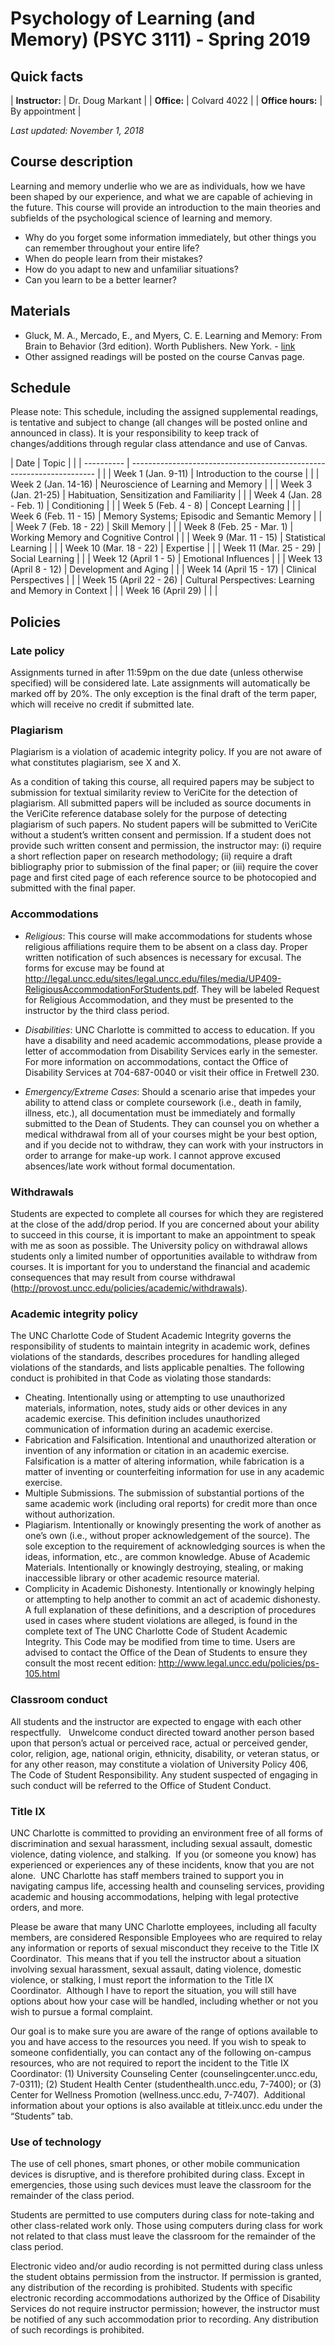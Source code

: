 # Psychology of Learning (and Memory) (PSYC 3111) - Spring 2019

## Quick facts

| **Instructor:**    | Dr. Doug Markant                     |
| **Office:**        | Colvard 4022                         |
| **Office hours:**  | By appointment                       |


*Last updated: November 1, 2018*


## Course description

Learning and memory underlie who we are as individuals, how we have been shaped by our experience, and what we are capable of achieving in the future. This course will provide an introduction to the main theories and subfields of the psychological science of learning and memory.


- Why do you forget some information immediately, but other things you can remember throughout your entire life?
- When do people learn from their mistakes? 
- How do you adapt to new and unfamiliar situations?
- Can you learn to be a better learner?


## Materials

- Gluck, M. A., Mercado, E., and Myers, C. E. Learning and Memory: From Brain to Behavior (3rd edition). Worth Publishers. New York. - [link](https://www.macmillanlearning.com/Catalog/product/learningandmemory-thirdedition-gluck)
- Other assigned readings will be posted on the course Canvas page.


## Schedule

Please note: This schedule, including the assigned supplemental readings, is tentative and subject to change (all changes will be posted online and announced in class). It is your responsibility to keep track of changes/additions through regular class attendance and use of Canvas. 

| Date                      | Topic                                                                 |   |
| ----------                | --------------------------------------------------------------------- |   |
| Week 1 (Jan. 9-11)        | Introduction to the course                                            |   |
| Week 2 (Jan. 14-16)       | Neuroscience of Learning and Memory                                   |   |
| Week 3 (Jan. 21-25)       | Habituation, Sensitization and Familiarity                            |   |
| Week 4 (Jan. 28 - Feb. 1) | Conditioning                                                          |   |
| Week 5 (Feb. 4 - 8)       | Concept Learning                                                      |   |
| Week 6 (Feb. 11 - 15)     | Memory Systems; Episodic and Semantic Memory                          |   |
| Week 7 (Feb. 18 - 22)     | Skill Memory                                                          |   |
| Week 8 (Feb. 25 - Mar. 1) | Working Memory and Cognitive Control                                  |   |
| Week 9 (Mar. 11 - 15)     | Statistical Learning                                                  |   |
| Week 10 (Mar. 18 - 22)    | Expertise                                                             |   |
| Week 11 (Mar. 25 - 29)    | Social Learning                                                       |   |
| Week 12 (April 1 - 5)     | Emotional Influences                                                  |   |
| Week 13 (April 8 - 12)    | Development and Aging                                                 |   |
| Week 14 (April 15 - 17)   | Clinical Perspectives                                                 |   |
| Week 15 (April 22 - 26)   | Cultural Perspectives: Learning and Memory in Context                 |   |
| Week 16 (April 29)        |                                                                       |   |



## Policies

### Late policy

Assignments turned in after 11:59pm on the due date (unless otherwise specified) will be considered late. Late assignments will automatically be marked off by 20%. The only exception is the final draft of the term paper, which will receive no credit if submitted late. 

### Plagiarism

Plagiarism is a violation of academic integrity policy. 
If you are not aware of what constitutes plagiarism, see X and X.

As a condition of taking this course, all required papers may be subject to submission for textual similarity review to VeriCite for the detection of plagiarism. All submitted papers will be included as source documents in the VeriCite reference database solely for the purpose of detecting plagiarism of such papers. No student papers will be submitted to VeriCite without a student’s written consent and permission. If a student does not provide such written consent and permission, the instructor may: (i) require a short reflection paper on research methodology; (ii) require a draft bibliography prior to submission of the final paper; or (iii) require the cover page and first cited page of each reference source to be photocopied and submitted with the final paper.

### Accommodations

- *Religious*: This course will make accommodations for students whose religious affiliations require them to be absent on a class day. Proper written notification of such absences is necessary for excusal. The forms for excuse may be found at http://legal.uncc.edu/sites/legal.uncc.edu/files/media/UP409-ReligiousAccommodationForStudents.pdf. They will be labeled Request for Religious Accommodation, and they must be presented to the instructor by the third class period. 

- *Disabilities*: UNC Charlotte is committed to access to education. If you have a disability and need academic accommodations, please provide a letter of accommodation from Disability Services early in the semester. For more information on accommodations, contact the Office of Disability Services at 704-687-0040 or visit their office in Fretwell 230.

- *Emergency/Extreme Cases*: Should a scenario arise that impedes your ability to attend class or complete coursework (i.e., death in family, illness, etc.), all documentation must be immediately and formally submitted to the Dean of Students. They can counsel you on whether a medical withdrawal from all of your courses might be your best option, and if you decide not to withdraw, they can work with your instructors in order to arrange for make-up work. I cannot approve excused absences/late work without formal documentation. 

### Withdrawals

Students are expected to complete all courses for which they are registered at the close of the add/drop period. If you are concerned about your ability to succeed in this course, it is important to make an appointment to speak with me as soon as possible. The University policy on withdrawal allows students only a limited number of opportunities available to withdraw from courses. It is important for you to understand the financial and academic consequences that may result from course withdrawal (http://provost.uncc.edu/policies/academic/withdrawals). 

### Academic integrity policy

The UNC Charlotte Code of Student Academic Integrity governs the responsibility of students to maintain integrity in academic work, defines violations of the standards, describes procedures for handling alleged violations of the standards, and lists applicable penalties. The following conduct is prohibited in that Code as violating those standards: 
- Cheating. Intentionally using or attempting to use unauthorized materials, information, notes, study aids or other devices in any academic exercise. This definition includes unauthorized communication of information during an academic exercise.
- Fabrication and Falsification. Intentional and unauthorized alteration or invention of any information or citation in an academic exercise. Falsification is a matter of altering information, while fabrication is a matter of inventing or counterfeiting information for use in any academic exercise. 
- Multiple Submissions. The submission of substantial portions of the same academic work (including oral reports) for credit more than once without authorization.
- Plagiarism. Intentionally or knowingly presenting the work of another as one’s own (i.e., without proper acknowledgement of the source). The sole exception to the requirement of acknowledging sources is when the ideas, information, etc., are common knowledge. 
Abuse of Academic Materials. Intentionally or knowingly destroying, stealing, or making inaccessible library or other academic resource material.
- Complicity in Academic Dishonesty. Intentionally or knowingly helping or attempting to help another to commit an act of academic dishonesty. A full explanation of these definitions, and a description of procedures used in cases where student violations are alleged, is found in the complete text of The UNC Charlotte Code of Student Academic Integrity. This Code may be modified from time to time. Users are advised to contact the Office of the Dean of Students to ensure they consult the most recent edition: http://www.legal.uncc.edu/policies/ps-105.html 

### Classroom conduct

All students and the instructor are expected to engage with each other respectfully.   Unwelcome conduct directed toward another person based upon that person’s actual or perceived race, actual or perceived gender, color, religion, age, national origin, ethnicity, disability, or veteran status, or for any other reason, may constitute a violation of University Policy 406, The Code of Student Responsibility. Any student suspected of engaging in such conduct will be referred to the Office of Student Conduct.

### Title IX

UNC Charlotte is committed to providing an environment free of all forms of discrimination and sexual harassment, including sexual assault, domestic violence, dating violence, and stalking.  If you (or someone you know) has experienced or experiences any of these incidents, know that you are not alone.  UNC Charlotte has staff members trained to support you in navigating campus life, accessing health and counseling services, providing academic and housing accommodations, helping with legal protective orders, and more.

Please be aware that many UNC Charlotte employees, including all faculty members, are considered Responsible Employees who are required to relay any information or reports of sexual misconduct they receive to the Title IX Coordinator.  This means that if you tell the instructor about a situation involving sexual harassment, sexual assault, dating violence, domestic violence, or stalking, I must report the information to the Title IX Coordinator.  Although I have to report the situation, you will still have options about how your case will be handled, including whether or not you wish to pursue a formal complaint. 

Our goal is to make sure you are aware of the range of options available to you and have access to the resources you need. If you wish to speak to someone confidentially, you can contact any of the following on-campus resources, who are not required to report the incident to the Title IX Coordinator: (1) University Counseling Center (counselingcenter.uncc.edu, 7-0311); (2) Student Health Center (studenthealth.uncc.edu, 7-7400); or (3) Center for Wellness Promotion (wellness.uncc.edu, 7-7407).  Additional information about your options is also available at titleix.uncc.edu under the “Students” tab.

### Use of technology

The use of cell phones, smart phones, or other mobile communication devices is disruptive, and is therefore prohibited during class. Except in emergencies, those using such devices must leave the classroom for the remainder of the class period.  

Students are permitted to use computers during class for note-taking and other class-related work only. Those using computers during class for work not related to that class must leave the classroom for the remainder of the class period.  

Electronic video and/or audio recording is not permitted during class unless the student obtains permission from the instructor. If permission is granted, any distribution of the recording is prohibited. Students with specific electronic recording accommodations authorized by the Office of Disability Services do not require instructor permission; however, the instructor must be notified of any such accommodation prior to recording. Any distribution of such recordings is prohibited.


